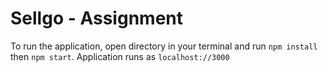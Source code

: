 # Sellgo - Assignment
To run the application, open directory in your terminal and run `npm install` then `npm start`.
Application runs as `localhost://3000`
